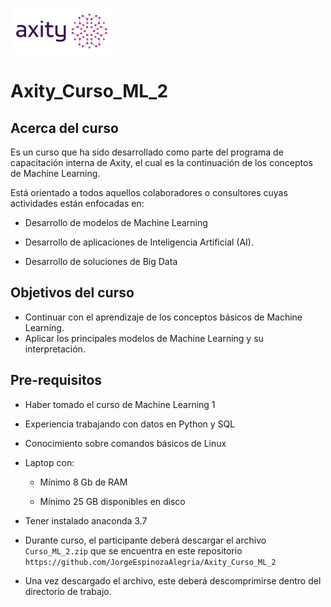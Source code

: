 ![png](imagenes/logotipo-axity-ppt.png)

# Axity_Curso_ML_2



## Acerca del curso

Es un curso que ha sido desarrollado como parte del programa de capacitación interna de Axity, el cual es la continuación de los conceptos de Machine Learning.

Está orientado a todos aquellos colaboradores o consultores cuyas actividades están enfocadas en:

- Desarrollo de modelos de Machine Learning

- Desarrollo de aplicaciones de Inteligencia Artificial (AI).

- Desarrollo de soluciones de Big Data


## Objetivos del curso

- Continuar con el aprendizaje de los conceptos básicos de Machine Learning.
- Aplicar los principales modelos de Machine Learning y su interpretación. 


## Pre-requisitos

- Haber tomado el curso de Machine Learning 1

- Experiencia trabajando con datos en Python y SQL

- Conocimiento sobre comandos básicos de Linux

- Laptop con:

    - Mínimo 8 Gb de RAM

    - Mínimo 25 GB disponibles en disco

- Tener instalado anaconda 3.7

- Durante curso, el participante deberá descargar el archivo `Curso_ML_2.zip` que se encuentra en este repositorio `https://github.com/JorgeEspinozaAlegria/Axity_Curso_ML_2`

- Una vez descargado el archivo, este deberá descomprimirse dentro del directorio de trabajo.

